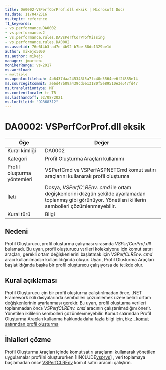 ```yaml
---
title: DA0002-VSPerfCorProf.dll eksik | Microsoft Docs
ms.date: 11/04/2016
ms.topic: reference
f1_keywords:
- vs.performance.DA0002
- vs.performance.2
- vs.performance.rules.DAVsPerfCorProfMissing
- vs.performance.rules.DA0002
ms.assetid: 76e614b3-ad7e-4b92-b7be-88dc1329be1d
author: mikejo5000
ms.author: mikejo
manager: jmartens
monikerRange: vs-2017
ms.workload:
- multiple
ms.openlocfilehash: 4b6437daa245343f5a7fc40e5564ee6f2f885e14
ms.sourcegitcommit: ae6d47b09a439cd0e13180f5e89510e3e347fd47
ms.translationtype: MT
ms.contentlocale: tr-TR
ms.lasthandoff: 02/08/2021
ms.locfileid: "99868312"
---
```

# <a name="da0002-vsperfcorprofdll-is-missing"></a>DA0002: VSPerfCorProf.dll eksik

|Öğe|Değer|
|-|-|
|Kural kimliği|DA0002|
|Kategori|Profil Oluşturma Araçları kullanımı|
|Profil oluşturma yöntemleri|VSPerfCmd ve VSPerfASPNETCmd komut satırı araçlarını kullanarak profil oluşturma|
|İleti|Dosya, *VSPerfCLREnv. cmd* ile ortam değişkenlerini düzgün şekilde ayarlamadan toplanmış gibi görünüyor. Yönetilen ikililerin sembolleri çözümlenmeyebilir.|
|Kural türü|Bilgi|

## <a name="cause"></a>Nedeni
 Profil Oluşturucu, profil oluşturma çalışması sırasında *VSPerfCorProf.dll* bulamadı. Bu uyarı, profil oluşturucu verileri koleksiyonu için komut satırı araçları, gerekli ortam değişkenlerini başlatmak için *VSPerfCLREnv. cmd* aracı kullanılmadan kullanıldığında oluşur. Uyarı, Profil Oluşturma Araçları başlatıldığında başka bir profil oluşturucu çalışıyorsa de tetikde olur.

## <a name="rule-description"></a>Kural açıklaması
 Profil Oluşturucu için bir profil oluşturma çalıştırılmadan önce, .NET Framework ikili dosyalarında sembolleri çözümlemek üzere belirli ortam değişkenlerinin ayarlanması gerekir. Bu uyarı, profil oluşturma verileri toplanmadan önce *VSPerfCLREnv. cmd* aracının çalıştırılmadığını önerir. Yönetilen ikililerin sembolleri çözümlenmeyebilir. Komut satırından Profil Oluşturma Araçları kullanma hakkında daha fazla bilgi için, bkz [. komut satırından profil oluşturma](../profiling/using-the-profiling-tools-from-the-command-line.md)

## <a name="how-to-fix-violations"></a>İhlalleri çözme
 Profil Oluşturma Araçları içinde komut satırı araçlarını kullanarak yönetilen uygulamalar profilini oluştururken [!INCLUDE[vsprvs](../code-quality/includes/vsprvs_md.md)] , veri toplamaya başlamadan önce [VSPerfCLREnv](../profiling/vsperfclrenv.md) komut satırı aracını çalıştırın.
